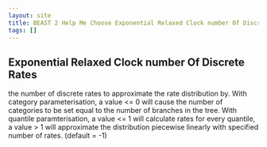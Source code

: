 ```yaml
---
layout: site
title: BEAST 2 Help Me Choose Exponential Relaxed Clock number Of Discrete Rates
tags: []
---
```


## Exponential Relaxed Clock number Of Discrete Rates

the number of discrete rates to approximate the rate distribution by. With category parameterisation, a value <= 0 will cause the number of categories to be set equal to the number of branches in the tree. With quantile paramterisation, a value <= 1 will calculate rates for every quantile, a value > 1 will approximate the distribution piecewise linearly with specified number of rates. (default = -1)
